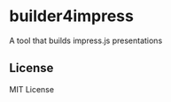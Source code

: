 builder4impress
==============
A tool that builds impress.js presentations


License
---------
MIT License

